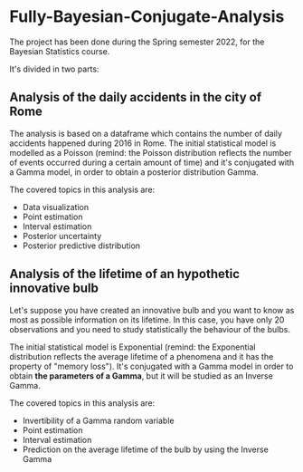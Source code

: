 # Fully-Bayesian-Conjugate-Analysis

The project has been done during the Spring semester 2022, for the Bayesian Statistics course.

It's divided in two parts:

## Analysis of the daily accidents in the city of Rome
The analysis is based on a dataframe which contains the number of daily accidents happened during 2016 in Rome.
The initial statistical model is modelled as a Poisson (remind: the Poisson distribution reflects the number of events occurred during a certain amount of time) and it's conjugated with a Gamma model, in order to obtain a posterior distribution Gamma.

The covered topics in this analysis are:
- Data visualization
- Point estimation
- Interval estimation
- Posterior uncertainty
- Posterior predictive distribution

## Analysis of the lifetime of an hypothetic innovative bulb
Let's suppose you have created an innovative bulb and you want to know as most as possible information on its lifetime. In this case, you have only 20 observations and you need to study statistically the behaviour of the bulbs.

The initial statistical model is Exponential (remind: the Exponential distribution reflects the average lifetime of a phenomena and it has the property of "memory loss"). It's conjugated with a Gamma model in order to obtain **the parameters of a Gamma**, but it will be studied as an Inverse Gamma.

The covered topics in this analysis are:
- Invertibility of a Gamma random variable
- Point estimation
- Interval estimation
- Prediction on the average lifetime of the bulb by using the Inverse Gamma
